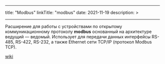 
---
title: "Modbus"
linkTitle: "modbus"
date: 2021-11-19
description: >
  
---

Расширение для работы с устройствами по открытому коммуникационному протоколу **modbus**
основанный на архитектуре ведущий — ведомый. Использует для передачи данных интерфейсы RS-485,
RS-422, RS-232, а также Ethernet сети TCP/IP (протокол Modbus TCP).

[wiki](https://ru.wikipedia.org/wiki/Modbus)

